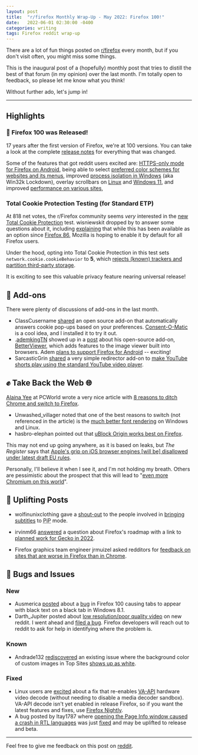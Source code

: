 ```yaml
---
layout: post
title:  "r/firefox Monthly Wrap-Up - May 2022: Firefox 100!"
date:   2022-06-01 02:30:00 -0400
categories: writing
tags: Firefox reddit wrap-up
---
```


There are a lot of fun things posted on [r/firefox](https://www.reddit.com/r/firefox/) every month, but if you don't visit often, you might miss some things. 

This is the inaugural post of a (hopefully) monthly post that tries to distill the best of that forum (in my opinion) over the last month. I'm totally open to feedback, so please let me know what you think!

Without further ado, let's jump in!

* * *

## Highlights

### 🎉 Firefox 100 was Released!

17 years after the first version of Firefox, we're at 100 versions. You can take a look at the complete [release notes](https://www.mozilla.org/firefox/100.0/releasenotes/) for everything that was changed. 

Some of the features that got reddit users excited are: [HTTPS-only mode for Firefox on Android](https://www.reddit.com/r/firefox/comments/ugvs6y/firefox_100_is_coming_to_us/i72vg5j/), being able to select [preferred color schemes for websites and its menus](https://www.reddit.com/r/firefox/comments/umbyvh/this_feature_is_pretty_good/), improved [process isolation in Windows](https://www.reddit.com/r/firefox/comments/uo5s9b/hacksmozillaorg_improved_process_isolation_in/) (aka Win32k Lockdown), overlay scrollbars on [Linux](https://www.reddit.com/r/firefox/comments/uhe0yz/firefox_100_is_released/i75bkwn/) and [Windows 11](https://www.reddit.com/r/firefox/comments/uhe0yz/firefox_100_is_released/i75wogs/), and improved [performance on various sites](https://www.reddit.com/r/firefox/comments/uhe0yz/firefox_100_is_released/i75ta84/),

### Total Cookie Protection Testing (for Standard ETP)

At 818 net votes, the r/Firefox community seems *very* interested in the [new Total Cookie Protection](https://www.reddit.com/r/firefox/comments/utt5kx/new_total_cookie_protection/) test. wisniewskit dropped by to answer some questions about it, including [explaining](https://www.reddit.com/r/firefox/comments/utt5kx/new_total_cookie_protection/i9cczo7/) that while this has been available as an option since [Firefox 86](https://blog.mozilla.org/security/2021/02/23/total-cookie-protection/), Mozilla is hoping to enable it by default for all Firefox users. 

Under the hood, opting into Total Cookie Protection in this test sets `network.cookie.cookieBehavior` to **5**, which [rejects (known) trackers and partition third-party storage](https://developer.mozilla.org/docs/Web/Privacy/State_Partitioning#disable_dynamic_state_partitioning).

It is exciting to see this valuable privacy feature nearing universal release!

## 🧩 Add-ons

There were plenty of discussions of add-ons in the last month. 

* ClassCusername [shared](https://www.reddit.com/r/firefox/comments/uxc7gk/consentomatic_a_firefox_addon_that_blocks_based/) an open source add-on that automatically answers cookie pop-ups based on your preferences. [Consent-O-Matic](https://addons.mozilla.org/firefox/addon/consent-o-matic/) is a cool idea, and I installed it to try it out.
* .[ademkingTN](https://www.reddit.com/user/ademkingTN) showed up in a [post](https://www.reddit.com/r/firefox/comments/uoubin/betterviewer_is_an_incredible_addon_for_viewing/) about his open-source add-on, [BetterViewer](https://addons.mozilla.org/firefox/addon/betterviewer/), which adds features to the image viewer built into browsers. Adem [plans to support Firefox for Android](https://www.reddit.com/r/firefox/comments/uoubin/betterviewer_is_an_incredible_addon_for_viewing/i8naosx/) -- exciting! 
*  SarcasticGrin [shared](https://www.reddit.com/r/firefox/comments/ujlg3z/an_ff_extension_to_make_youtube_shorts_play_as/) a very simple redirector add-on to [make YouTube shorts play using the standard YouTube video player](https://addons.mozilla.org/firefox/addon/redirect-shorts-to-youtube/).

## ✊ Take Back the Web 🌐

[Alaina Yee](https://twitter.com/morphingball) at PCWorld wrote a very nice article with [8 reasons to ditch Chrome and switch to Firefox](https://www.reddit.com/r/firefox/comments/uybeei/8_reasons_to_ditch_chrome_and_switch_to_firefox/). 

* Unwashed_villager noted that one of the best reasons to switch (not referenced in the article) is the [much better font rendering](https://www.reddit.com/r/firefox/comments/uybeei/8_reasons_to_ditch_chrome_and_switch_to_firefox/ia37pq0/) on Windows and Linux.
* hasbro-elephan pointed out that [uBlock Origin works best on Firefox](https://www.reddit.com/r/firefox/comments/uybeei/8_reasons_to_ditch_chrome_and_switch_to_firefox/ia3b6ot/).

This may not end up going anywhere, as it is based on leaks, but *The Register* says that [Apple's grip on iOS browser engines [will be] disallowed under latest draft EU rules](https://www.reddit.com/r/firefox/comments/urlayr/apples_grip_on_ios_browser_engines_disallowed/). 

Personally, I'll believe it when I see it, and I'm not holding my breath. Others are pessimistic about the prospect that this will lead to "[even more Chromium on this world](https://www.reddit.com/r/firefox/comments/urlayr/apples_grip_on_ios_browser_engines_disallowed/i8xypo4/)".

## 🙌 Uplifting Posts

* wolfinunixclothing gave a [shout-out](https://www.reddit.com/r/firefox/comments/ukq81w/shoutout_for_folks_involved_in_bringing_subtitles/) to the people involved in [bringing subtitles](https://www.reddit.com/r/firefox/comments/uhmol9/firefoxs_pictureinpicture_rolls_out_subtitles_a/) to <abbr title="Picture in Picture">PiP</abbr> mode.

* irvinm66 [answered](https://www.reddit.com/r/firefox/comments/ugjf8a/roadmap_firefox/i70le7h/) a question about Firefox's roadmap with a link to [planned work for Gecko in 2022](https://wiki.mozilla.org/Platform/2022PlannedWork).

* Firefox graphics team engineer jrmuizel asked redditors for [feedback on sites that are worse in Firefox than in Chrome](https://www.reddit.com/r/firefox/comments/ursxpi/feedback_wanted_sites_that_are_worse_in_firefox/).

## 🐛 Bugs and Issues

### New

* Ausmerica [posted](https://www.reddit.com/r/firefox/comments/uugj0o/ff100_has_made_tab_text_black_on_black_its_the/) about a [bug](https://bugzilla.mozilla.org/show_bug.cgi?id=1768380) in Firefox 100 causing tabs to appear with black text on a black tab in Windows 8.1. 
* Darth_Jupiter posted about [low resolution/poor quality video](https://www.reddit.com/r/firefox/comments/ummt1m/problems_with_reddit_video_quality_on_firefox/) on new reddit. I went ahead and [filed a bug](https://bugzilla.mozilla.org/show_bug.cgi?id=1768699). Firefox developers will reach out to reddit to ask for help in identifying where the problem is.

### Known

* Andrade132 [rediscovered](https://www.reddit.com/r/firefox/comments/v002hb/is_there_a_way_to_remove_the_white_corners_in/) an existing issue where the background color of custom images in Top Sites [shows up as white](https://bugzilla.mozilla.org/show_bug.cgi?id=1674272). 

### Fixed

* Linux users are [excited](https://www.reddit.com/r/firefox/comments/v0esaq/linux_users_good_news_seems_like_the_bug_that/) about a fix that re-enables [VA-API](https://01.org/linuxmedia/vaapi) hardware video decode (without needing to disable a media decoder sandbox). VA-API decode isn't yet enabled in release Firefox, so if you want the latest features and fixes, use [Firefox Nightly](https://www.mozilla.org/firefox/channel/desktop/#nightly). 
* A bug posted by Itay1787 where [opening the Page Info window caused a crash in RTL languages](https://www.reddit.com/r/firefox/comments/rmefif/something_broke_firefox_in_the_last_update/) was just [fixed](https://bugzilla.mozilla.org/show_bug.cgi?id=1763035) and may be uplifted to release and beta.

---

Feel free to give me feedback on this post on [reddit](https://www.reddit.com/r/firefox/comments/v2itch/rfirefox_monthly_wrapup_may_2022_firefox_100/). 